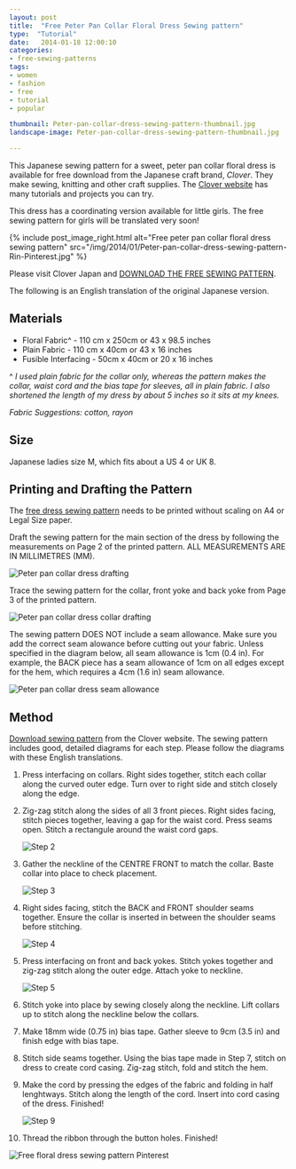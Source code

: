 ```yaml
---
layout: post
title:  "Free Peter Pan Collar Floral Dress Sewing pattern"
type:  "Tutorial"
date:   2014-01-18 12:00:10
categories:
- free-sewing-patterns
tags:
- women
- fashion
- free
- tutorial
- popular

thumbnail: Peter-pan-collar-dress-sewing-pattern-thumbnail.jpg
landscape-image: Peter-pan-collar-dress-sewing-pattern-thumbnail.jpg

---
```


This Japanese sewing pattern for a sweet, peter pan collar floral dress is available for free download from the Japanese craft brand,
*Clover*. They make sewing, knitting and other craft supplies. The [Clover website](http://www.clover.co.jp/recipe/detail/post_256.html#) has many tutorials and projects you can try.

This dress has a coordinating version available for little girls. The free sewing pattern for girls will be translated very soon!

{% include post_image_right.html alt="Free peter pan collar floral dress sewing pattern" src="/img/2014/01/Peter-pan-collar-dress-sewing-pattern-Rin-Pinterest.jpg" %}

Please visit Clover Japan and [DOWNLOAD THE FREE SEWING PATTERN](http://www.clover.co.jp/recipe/c282otonawanpi.pdf).

The following is an English translation of the original Japanese version. 

## Materials

- Floral Fabric^ - 110 cm x 250cm or 43 x 98.5 inches
- Plain Fabric - 110 cm x 40cm or 43 x 16 inches
- Fusible Interfacing - 50cm x 40cm or 20 x 16 inches 

^ *I used plain fabric for the collar only, whereas the pattern makes the collar, waist cord and the bias tape for sleeves, all in plain fabric. I also shortened the length of my dress by about 5 inches so it sits at my knees.*

*Fabric Suggestions: cotton, rayon*

## Size

Japanese ladies size M, which fits about a US 4 or UK 8. 

## Printing and Drafting the Pattern

The [free dress sewing pattern](http://www.clover.co.jp/recipe/c282otonawanpi.pdf) needs to be printed without scaling on A4 or Legal Size paper. 

Draft the sewing pattern for the main section of the dress by following the measurements on Page 2 of the printed pattern. ALL MEASUREMENTS ARE IN MILLIMETRES (MM).

![Peter pan collar dress drafting](/img/2014/01/Peter-pan-collar-dress-sewing-pattern-drafting-translation.png "Peter pan collar dress drafting")

Trace the sewing pattern for the collar, front yoke and back yoke from Page 3 of the printed pattern.

![Peter pan collar dress collar drafting](/img/2014/01/Peter-pan-collar-dress-sewing-pattern-drafting-collar.png "Peter pan collar dress collar drafting")

The sewing pattern DOES NOT include a seam allowance. Make sure you add the correct seam alowance before cutting out your fabric. Unless specified in the diagram below, all seam allowance is 1cm (0.4 in). For example, the BACK piece has a seam allowance of 1cm on all edges except for the hem, which requires a 4cm (1.6 in) seam allowance.

![Peter pan collar dress seam allowance](/img/2014/01/Peter-pan-collar-dress-seam-allowance.png "Peter pan collar dress seam allowance")

## Method 

[Download sewing pattern](http://www.clover.co.jp/recipe/c282otonawanpi.pdf) from the Clover website. The sewing pattern includes good, detailed diagrams for each step. Please follow the diagrams with these English translations. 

1. Press interfacing on collars. Right sides together, stitch each collar along the curved outer edge. Turn over to right side and stitch closely along the edge.

2. Zig-zag stitch along the sides of all 3 front pieces. Right sides facing, stitch pieces together, leaving a gap for the waist cord. Press seams open. Stitch a rectangule around the waist cord gaps. 

	![Step 2](/img/2014/01/Peter-pan-collar-dress-sewing-pattern-step2.jpg "Step 2")

3. Gather the neckline of the CENTRE FRONT to match the collar. Baste collar into place to check placement.

	![Step 3](/img/2014/01/Peter-pan-collar-dress-sewing-pattern-step3.jpg "Step 3")

4. Right sides facing, stitch the BACK and FRONT shoulder seams together. Ensure the collar is inserted in between the shoulder seams before stitching.

	![Step 4](/img/2014/01/Peter-pan-collar-dress-sewing-pattern-step4.jpg "Step 4")

5. Press interfacing on front and back yokes. Stitch yokes together and zig-zag stitch along the outer edge. Attach yoke to neckline. 

	![Step 5](/img/2014/01/Peter-pan-collar-dress-sewing-pattern-step5.jpg "Step 5")

6. Stitch yoke into place by sewing closely along the neckline. Lift collars up to stitch along the neckline below the collars.

7. Make 18mm wide (0.75 in) bias tape. Gather sleeve to 9cm (3.5 in) and finish edge with bias tape. 

8. Stitch side seams together. Using the bias tape made in Step 7, stitch on dress to create cord casing. Zig-zag stitch, fold and stitch the hem.

9. Make the cord by pressing the edges of the fabric and folding in half lenghtways. Stitch along the length of the cord. Insert into cord casing of the dress. Finished!

	![Step 9](/img/2014/01/Peter-pan-collar-dress-sewing-pattern-step9.jpg "Step 9")


8. Thread the ribbon through the button holes. Finished!

![Free floral dress sewing pattern Pinterest](/img/2014/01/Peter-pan-collar-dress-sewing-pattern-Pinterest.jpg "Free floral dress sewing pattern Pinterest")

